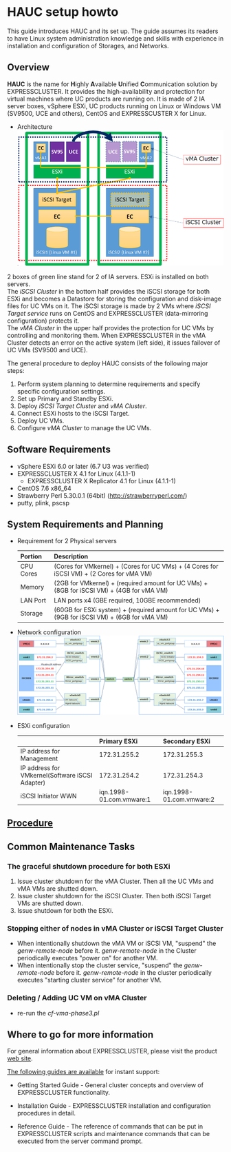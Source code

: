 # HAUC setup howto

This guide introduces HAUC and its set up. The guide assumes its readers to have Linux system administration knowledge and skills with experience in installation and configuration of Storages, and Networks.

## Overview

**HAUC** is the name for **H**ighly **A**vailable **U**nified **C**ommunication solution by EXPRESSCLUSTER.
It provides the high-availability and protection for virtual machines where UC products are running on.
It is made of 2 IA server boxes, vSphere ESXi, UC products running on Linux or Windows VM (SV9500, UCE and others), CentOS and EXPRESSCUSTER X for Linux.


* Architecture
	![HAUC Architecture](HAUC-Architecture.png)

2 boxes of green line stand for 2 of IA servers. ESXi is installed on both servers.  
The *iSCSI Cluster* in the bottom half provides the iSCSI storage for both ESXi and becomes a Datastore for storing the configuration and disk-image files for UC VMs on it.
The iSCSI storage is made by 2 VMs where *iSCSI Target service* runs on CentOS and EXPRESSCLUSTER (data-mirroring configuration) protects it.  
The *vMA Cluster* in the upper half provides the protection for UC VMs by controlling and monitoring them. When EXPRESSCLUSTER in the vMA Cluster detects an error on the active system (left side), it issues failover of UC VMs (SV9500 and UCE).

The general procedure to deploy HAUC consists of the following major steps:

1. Perform system planning to determine requirements and specify specific configuration settings.
2. Set up Primary and Standby ESXi.
3. Deploy *iSCSI Target Cluster* and *vMA Cluster*.
4. Connect ESXi hosts to the iSCSI Target.
5. Deploy UC VMs.
6. Configure *vMA Cluster* to manage the UC VMs. 

## Software Requirements

- vSphere ESXi 6.0 or later (6.7 U3 was verified)
- EXPRESSCLUSTER X 4.1 for Linux (4.1.1-1)
	- EXPRESSCLUSTER X Replicator 4.1 for Linux (4.1.1-1)
- CentOS 7.6 x86_64
- Strawberry Perl 5.30.0.1 (64bit)   (http://strawberryperl.com/)
- putty, plink, pscsp

## System Requirements and Planning

* Requirement for 2 Physical servers

  | Portion	| Description 
  |:--		|:--
  | CPU Cores	| (Cores for VMkernel) + (Cores for UC VMs) + (4 Cores for iSCSI VM) + (2 Cores for vMA VM)
  | Memory	| (2GB for VMkernel) + (required amount for UC VMs) + (8GB for iSCSI VM) + (4GB for vMA VM)
  | LAN Port	| LAN ports x4 (GBE required, 10GBE recommended)
  | Storage	| (60GB for ESXi system) + (required amount for UC VMs) + (9GB for iSCSI VM) + (6GB for vMA VM)

* Network configuration
  ![Network configuraiton](HAUC-NW-Configuration.png)

* ESXi configuration

  |							|   Primary ESXi			| Secondary ESXi	  	|
  |:---							|:---  					|:---			  	|
  | IP address for Management				|   172.31.255.2			| 172.31.255.3		  	|
  | IP address for VMkernel(Software iSCSI Adapter)	|   172.31.254.2			| 172.31.254.3		  	|
  | iSCSI Initiator WWN					|   iqn.1998-01.com.vmware:1		|  iqn.1998-01.com.vmware:2 	|

## [Procedure](procedure.md)

## Common Maintenance Tasks

### The graceful shutdown procedure for both ESXi
1. Issue cluster shutdown for the vMA Cluster. Then all the UC VMs and vMA VMs are shutted down.
2. Issue cluster shutdown for the iSCSI Cluster. Then both iSCSI Target VMs are shutted down.
3. Issue shutdown for both the ESXi.

### Stopping either of nodes in vMA Cluster or iSCSI Target Cluster
- When intentionally shutdown the vMA VM or iSCSI VM, "suspend" the *genw-remote-node* before it. *genw-remote-node* in the Cluster periodically executes "power on" for another VM. 
- When intentionally stop the cluster service, "suspend" the *genw-remote-node* before it. *genw-remote-node* in the cluster periodically executes "starting cluster service" for another VM.

### Deleting / Adding UC VM on vMA Cluster
- re-run the *cf-vma-phase3.pl*

## Where to go for more information

For general information about EXPRESSCLUSTER, please visit the product [web site](http://www.nec.com/expresscluster).

[The following guides are available](http://www.nec.com/global/prod/expresscluster/en/support/manuals.html) for instant support:  

- Getting Started Guide - General cluster concepts and overview of EXPRESSCLUSTER functionality.

- Installation Guide - EXPRESSCLUSTER installation and configuration procedures in detail.

- Reference Guide - The reference of commands that can be put in EXPRESSCLUSTER scripts and maintenance commands that can be executed from the server command prompt.

<!--

----

## Disclaimer

NEC Corporation assumes no responsibility for technical or editorial mistakes in or omissions from this document. To obtain the benefits of the product, it is the customers responsibility to install and use the product in accordance with this document. The copyright for the contents of this document belongs to NEC Corporation.

## Revision history

- 2017.08.28 Miyamoto Kazuyuki	1st issue
- 2018.10.22 Miyamoto Kazuyuki	2nd issue
- 2019.06.27 Miyamoto Kazuyuki	3rd issue

-->
